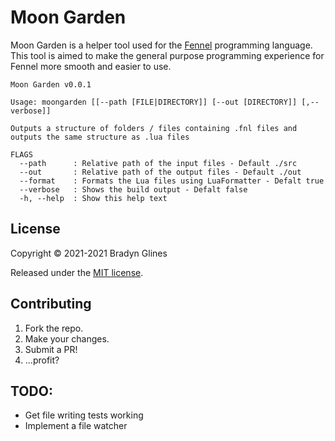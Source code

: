 # Moon Garden

Moon Garden is a helper tool used for the [Fennel][1] programming language. This tool is aimed to make the general purpose programming experience for Fennel more smooth and easier to use.

```shell
Moon Garden v0.0.1

Usage: moongarden [[--path [FILE|DIRECTORY]] [--out [DIRECTORY]] [,--verbose]]

Outputs a structure of folders / files containing .fnl files and outputs the same structure as .lua files

FLAGS
  --path      : Relative path of the input files - Default ./src
  --out       : Relative path of the output files - Default ./out
  --format    : Formats the Lua files using LuaFormatter - Defalt true
  --verbose   : Shows the build output - Defalt false
  -h, --help  : Show this help text
```

## License

Copyright © 2021-2021 Bradyn Glines

Released under the [MIT license](LICENSE).

## Contributing

1. Fork the repo.
2. Make your changes.
3. Submit a PR!
4. ...profit?

[1]: https://fennel-lang.org

## TODO:

- Get file writing tests working
- Implement a file watcher
